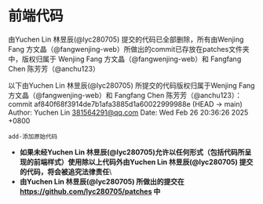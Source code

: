 # 前端代码
由Yuchen Lin 林昱辰(@lyc280705) 提交的代码已全部删除，所有由Wenjing Fang 方文晶（@fangwenjing-web）所做出的commit已存放在patches文件夹中，版权归属于 Wenjing Fang 方文晶（@fangwenjing-web）和 Fangfang Chen 陈芳芳（@anchu123）

以下由Yuchen Lin 林昱辰(@lyc280705) 所提交的代码版权归属于Wenjing Fang 方文晶（@fangwenjing-web）和 Fangfang Chen 陈芳芳（@anchu123）：\
commit af840f68f3914de7b1afa3885d1a60022999988e (HEAD -> main)
Author: Yuchen Lin <381564291@qq.com>
Date:   Wed Feb 26 20:36:26 2025 +0800

    add-添加原始代码

- **如果未经Yuchen Lin 林昱辰(@lyc280705)允许以任何形式（包括代码所呈现的前端样式）使用除以上代码外由Yuchen Lin 林昱辰(@lyc280705) 提交的代码，将会被追究法律责任**\
- **由Yuchen Lin 林昱辰(@lyc280705) 所做出的提交在 <https://github.com/lyc280705/patches> 中**
